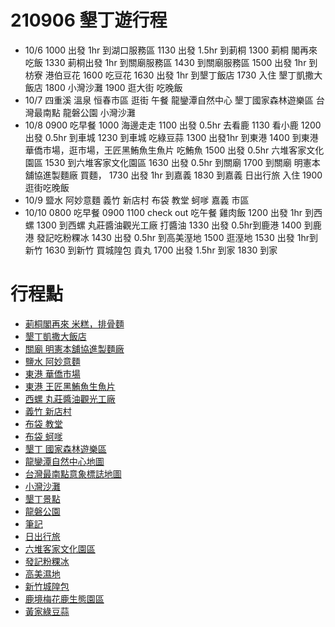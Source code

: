 # 210906 墾丁遊行程

- 10/6
1000 出發 1hr 到湖口服務區
1130 出發 1.5hr 到莿桐
1300 莿桐 閣再來 吃飯
1330 莿桐出發 1hr 到關廟服務區
1430 到關廟服務區
1500 出發 1hr 到枋寮 港伯豆花
1600 吃豆花
1630 出發 1hr 到墾丁飯店
1730 入住 墾丁凱撒大飯店
1800 小灣沙灘
1900 逛大街 吃晚飯
- 10/7
四重溪 溫泉
恒春市區 逛街 午餐
龍鑾潭自然中心
墾丁國家森林遊樂區
台灣最南點
龍磐公園
小灣沙灘
- 10/8
0900 吃早餐
1000 海邊走走
1100 出發 0.5hr 去看鹿
1130 看小鹿
1200 出發 0.5hr 到車城
1230 到車城 吃綠豆蒜
1300 出發1hr 到東港
1400 到東港 華僑市場，逛市場，王匠黑鮪魚生魚片 吃鮪魚
1500 出發 0.5hr 六堆客家文化園區
1530 到六堆客家文化園區
1630 出發 0.5hr 到關廟
1700 到關廟 明憲本舖協進製麵廠 買麵，
1730 出發 1hr 到嘉義
1830 到嘉義 日出行旅 入住
1900 逛街吃晚飯
- 10/9
盬水 阿妙意麵
義竹 新店村
布袋 教堂 蚵嗲
嘉義 市區
- 10/10
0800 吃早餐
0900 
1100 check out 吃午餐 雞肉飯
1200 出發 1hr 到西螺
1300 到西螺 丸莊醬油觀光工廠 打醬油
1330 出發 0.5hr到鹿港
1400 到鹿港 發記吃粉粿冰
1430 出發 0.5hr 到高美溼地
1500 逛溼地
1530 出發 1hr到新竹
1630 到新竹 買城隍包 貢丸
1700 出發 1.5hr 到家
1830 到家

# 行程點

- [莿桐閣再來 米糕，排骨麵](https://www.google.com.tw/maps/place/%E8%8E%BF%E6%A1%90%E9%96%A3%E5%86%8D%E4%BE%86+%E7%B1%B3%E7%B3%95%EF%BC%8C%E6%8E%92%E9%AA%A8%E9%BA%B5/@23.7586758,120.4981787,15z)
- [墾丁凱撒大飯店](https://www.google.com.tw/maps/place/Caesar+Park+Kenting/@21.9423312,120.8046415,18.75z)
- [關廟 明憲本舖協進製麵廠](https://www.google.com.tw/maps/place/%E6%98%8E%E6%86%B2%E6%9C%AC%E8%88%96%E5%8D%94%E9%80%B2%E8%A3%BD%E9%BA%B5%E5%BB%A0/@22.9668997,120.3263426,13.38z)
- [鹽水 阿妙意麵](https://www.google.com.tw/maps/place/%E9%98%BF%E5%A6%99%E6%84%8F%E9%BA%B5/@23.3125699,120.2633033,14.75z/)
- [東港 華僑市場](https://www.google.com.tw/maps/place/Huaqiao+Fish+Market/@22.4679697,120.4431501,19.96z)
- [東港 王匠黑鮪魚生魚片](https://www.google.com.tw/maps/place/It%E2%80%99s+yummy+food+%F0%9F%91%8D/@22.4681202,120.4433737,20z/)
- [西螺 丸莊醬油觀光工廠](https://www.google.com.tw/maps/place/%E4%B8%B8%E8%8E%8A%E9%86%AC%E6%B2%B9%E8%A7%80%E5%85%89%E5%B7%A5%E5%BB%A0(Wuan+Chuang+Soy+Sauce+Factory+Tour)/@23.8006639,120.4653566,16.96z/)
- [義竹 新店村](https://www.google.com.tw/maps/place/624,+Chiayi+County,+Yizhu+Township,+%E6%96%B0%E5%BA%97/@23.3398801,120.1840892,3352m/)
- [布袋 教堂](https://www.google.com.tw/maps/place/High-Heeled+Shoes+Church/@23.3780003,120.146792,526m/)
- [布袋 蚵嗲](https://www.google.com.tw/maps/place/%E5%B8%83%E8%A2%8B%E7%BE%8E%E9%A3%9F%E8%9A%B5%E5%97%B2%E7%8E%8B/@23.3796832,120.1523424,305m/)
- [墾丁 國家森林遊樂區](https://www.ktnp.gov.tw/News_Content2.aspx?n=5C28A0E32DF925F9&sms=C88B5251F308CE96&s=D87E55302EAF63A2)
- [龍鑾潭自然中心](https://www.ktnp.gov.tw/News_Content2.aspx?n=5C28A0E32DF925F9&sms=C88B5251F308CE96&s=5FA343C11F20C5E7)[地圖](https://www.google.com.tw/maps/place/Longluantan+Nature+Center/@21.975121,120.739906,1848m/)
- [台灣最南點意象標誌](https://www.ktnp.gov.tw/News_Content2.aspx?n=5C28A0E32DF925F9&sms=C88B5251F308CE96&s=12B50A42609AF1D8)[地圖](https://www.google.com.tw/maps/place/%E5%8F%B0%E7%81%A3%E6%9C%80%E5%8D%97%E9%BB%9E%E7%84%A1%E9%9A%9C%E7%A4%99%E5%81%9C%E8%BB%8A%E5%A0%B4/@21.9007868,120.8524198,1040m/)
- [小灣沙灘](https://www.ktnp.gov.tw/News_Content2.aspx?n=85E1E406503C665B&sms=C88B5251F308CE96&s=2C4658D8EF08806F)
- [墾丁景點](https://www.ktnp.gov.tw/Content_List.aspx?n=B7E0652B10F73024)
- [龍磐公園](https://www.google.com.tw/maps/place/Longpan+Park/@21.9369776,120.8348519,13151m/)
- [筆記](https://www.protectedtext.com/smalltourgogo)
- [日出行旅](https://www.google.com.tw/maps/place/%E6%97%A5%E5%87%BA%E8%A1%8C%E6%97%85/@23.4745304,120.4421269,18.67z/)
- [六堆客家文化園區](https://www.google.com.tw/maps/place/%E5%85%AD%E5%A0%86%E5%AE%A2%E5%AE%B6%E6%96%87%E5%8C%96%E5%9C%92%E5%8D%80/@22.6582819,120.5575736,16.5z/)
- [發記粉粿冰](https://goo.gl/maps/AoJVZsZi8KX1tGH69)
- [高美濕地](https://goo.gl/maps/zLMF9xb3BVfwTq4PA)
- [新竹城隍包](https://goo.gl/maps/mKU83UGmDEVnYPRa8)
- [鹿境梅花鹿生態園區](https://goo.gl/maps/MbazzGocTLrmNKaHA)
- [黃家綠豆蒜](https://goo.gl/maps/KLHYPMeovemQQDNo7)